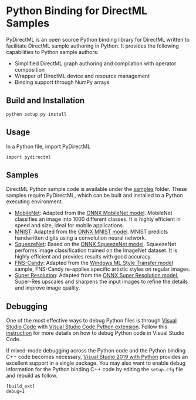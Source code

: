 # Python Binding for DirectML Samples
PyDirectML is an open source Python binding library for DirectML written to facilitate DirectML sample authoring in Python. It provides the following capabilities to Python sample authors:
- Simplified DirectML graph authoring and compilation with operator composition
- Wrapper of DirectML device and resource management
- Binding support through NumPy arrays

## Build and Installation
    python setup.py install

## Usage
In a Python file, import PyDirectML

    import pydirectml

## Samples
DirectML Python sample code is available under the [samples](./samples) folder. These samples require PyDirectML, which can be built and installed to a Python executing environment. 

* [MobileNet](./Python/samples/mobilenet.py): Adapted from the [ONNX MobileNet model](https://github.com/onnx/models/tree/master/vision/classification/mobilenet). MobileNet classifies an image into 1000 different classes. It is highly efficient in speed and size, ideal for mobile applications.
* [MNIST](./Python/samples/mnist.py): Adapted from the [ONNX MNIST model](https://github.com/onnx/models/tree/master/vision/classification/mnist). MNIST predicts handwritten digits using a convolution neural network.
* [SqueezeNet](./Python/samples/squeezenet.py): Based on the [ONNX SqueezeNet model](https://github.com/onnx/models/tree/master/vision/classification/squeezenet). SqueezeNet performs image classification trained on the ImageNet dataset. It is highly efficient and provides results with good accuracy.
* [FNS-Candy](./Python/samples/candy.py): Adapted from the [Windows ML Style Transfer model](https://github.com/microsoft/Windows-Machine-Learning/tree/master/Samples/FNSCandyStyleTransfer) sample, FNS-Candy re-applies specific artistic styles on regular images.
* [Super Resolution](./Python/samples/superres.py): Adapted from the [ONNX Super Resolution model](https://github.com/onnx/models/tree/master/vision/super_resolution/sub_pixel_cnn_2016), Super-Res upscales and sharpens the input images to refine the details and improve image quality.

## Debugging
One of the most effective ways to debug Python files is through [Visual Studio Code](https://code.visualstudio.com/) with [Visual Studio Code Python extension](https://marketplace.visualstudio.com/items?itemName=ms-python.python). Follow this [instruction](https://code.visualstudio.com/docs/python/debugging) for more details on how to debug Python code in Visual Studio Code.

If mixed-mode debugging across the Python code and the Python binding C++ code becomes necessary, [Visual Studio 2019 with Python](https://visualstudio.microsoft.com/vs/features/python/) provides an excellent support in a single package. You may also want to enable debug information for the Python binding C++ code by editing the `setup.cfg` file and rebuild as follow.

    [build_ext]
    debug=1
